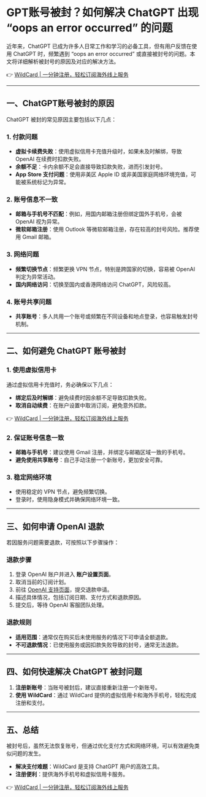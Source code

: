 # GPT账号被封？如何解决 ChatGPT 出现 “oops an error occurred” 的问题

近年来，ChatGPT 已成为许多人日常工作和学习的必备工具，但有用户反馈在使用 ChatGPT 时，频繁遇到 “oops an error occurred” 或直接被封号的问题。本文将详细解析被封号的原因及对应的解决方法。

👉 [WildCard | 一分钟注册，轻松订阅海外线上服务](https://bit.ly/bewildcard)

---

## 一、ChatGPT账号被封的原因

ChatGPT 被封的常见原因主要包括以下几点：

### 1. 付款问题

- **虚拟卡续费失败**：使用虚拟信用卡充值升级时，如果未及时解绑，导致 OpenAI 在续费时扣款失败。
- **余额不足**：卡内余额不足会直接导致扣款失败，进而引发封号。
- **App Store 支付问题**：使用非美区 Apple ID 或非美国家庭网络环境充值，可能被系统标记为异常。

### 2. 账号信息不一致

- **邮箱与手机号不匹配**：例如，用国内邮箱注册但绑定国外手机号，会被 OpenAI 视为异常。
- **微软邮箱注册**：使用 Outlook 等微软邮箱注册，存在较高的封号风险。推荐使用 Gmail 邮箱。

### 3. 网络问题

- **频繁切换节点**：频繁更换 VPN 节点，特别是跨国家的切换，容易被 OpenAI 判定为异常活动。
- **国内网络访问**：切换至国内或香港网络访问 ChatGPT，风险较高。

### 4. 账号共享问题

- **共享账号**：多人共用一个账号或频繁在不同设备和地点登录，也容易触发封号机制。

---

## 二、如何避免 ChatGPT 账号被封

### 1. 使用虚拟信用卡

通过虚拟信用卡充值时，务必确保以下几点：

- **绑定后及时解绑**：避免续费时因余额不足导致扣款失败。
- **取消自动续费**：在账户设置中取消订阅，避免意外扣款。

👉 [WildCard | 一分钟注册，轻松订阅海外线上服务](https://bit.ly/bewildcard)

### 2. 保证账号信息一致

- **邮箱与手机号**：建议使用 Gmail 注册，并绑定与邮箱区域一致的手机号。
- **避免使用共享账号**：自己手动注册一个新账号，更加安全可靠。

### 3. 稳定网络环境

- 使用稳定的 VPN 节点，避免频繁切换。
- 登录时，使用隐身模式并确保网络环境一致。

---

## 三、如何申请 OpenAI 退款

若因服务问题需要退款，可按照以下步骤操作：

### 退款步骤

1. 登录 OpenAI 账户并进入 **账户设置页面**。
2. 取消当前的订阅计划。
3. 前往 [OpenAI 支持页面](https://help.openai.com/en/)，提交退款申请。
4. 描述具体情况，包括订阅日期、支付方式和退款原因。
5. 提交后，等待 OpenAI 客服团队处理。

### 退款规则

- **适用范围**：通常仅在购买后未使用服务的情况下可申请全额退款。
- **不可退款情况**：已使用服务或因扣款失败导致的封号，通常无法退款。

---

## 四、如何快速解决 ChatGPT 被封问题

1. **注册新账号**：当账号被封后，建议直接重新注册一个新账号。
2. **使用 WildCard**：通过 WildCard 提供的虚拟信用卡和海外手机号，轻松完成注册和支付。

---

## 五、总结

被封号后，虽然无法恢复账号，但通过优化支付方式和网络环境，可以有效避免类似问题的发生。

- **解决支付难题**：WildCard 是支持 ChatGPT 用户的高效工具。
- **注册便利**：提供海外手机号和虚拟信用卡服务。

👉 [WildCard | 一分钟注册，轻松订阅海外线上服务](https://bit.ly/bewildcard)
